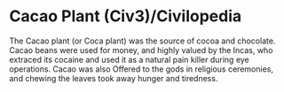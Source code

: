 # Cacao Plant (Civ3)/Civilopedia

The Cacao plant (or Coca plant) was the source of cocoa and chocolate. Cacao beans were used for money, and highly valued by the Incas, who extraced its cocaine and used it as a natural pain killer during eye operations. Cacao was also Offered to the gods in religious ceremonies, and chewing the leaves took away hunger and tiredness.